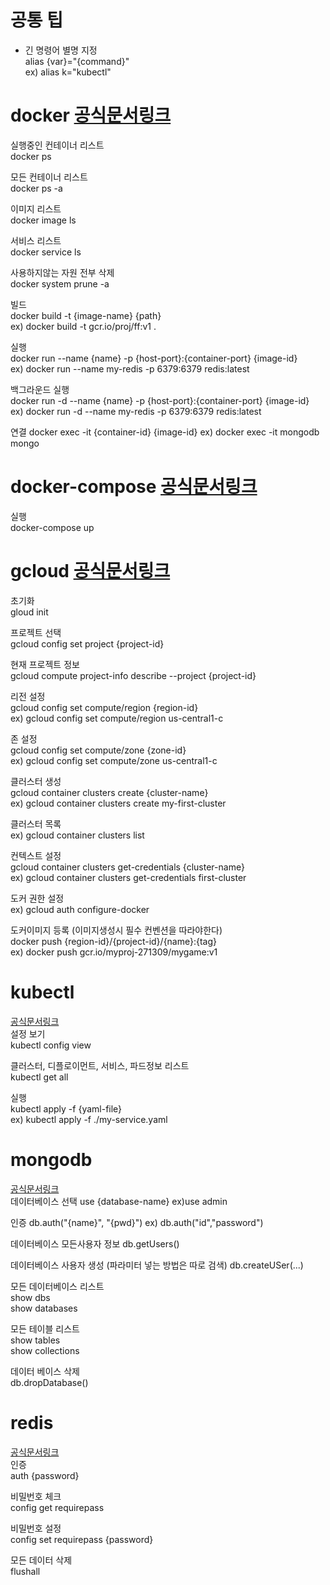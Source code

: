 # 공통 팁   
- 긴 명령어 별명 지정  
alias {var}="{command}"  
ex) alias k="kubectl"  


# docker [공식문서링크](https://docs.docker.com/engine/reference/commandline/cli/)  
실행중인 컨테이너 리스트  
docker ps  
  
모든 컨테이너 리스트  
docker ps -a  
  
이미지 리스트  
docker image ls  
  
서비스 리스트  
docker service ls  
  
사용하지않는 자원 전부 삭제  
docker system prune -a  
  
빌드  
docker build -t {image-name} {path}  
ex) docker build -t gcr.io/proj/ff:v1 .  
  
실행  
docker run --name {name} -p {host-port}:{container-port} {image-id}  
ex) docker run --name my-redis -p 6379:6379 redis:latest  
  
백그라운드 실행    
docker run -d --name {name} -p {host-port}:{container-port} {image-id}    
ex) docker run -d --name my-redis -p 6379:6379 redis:latest  

연결
docker exec -it {container-id} {image-id}
ex) docker exec -it mongodb mongo

# docker-compose [공식문서링크](https://docs.docker.com/compose/reference/)   
실행  
docker-compose up  

# gcloud [공식문서링크](https://cloud.google.com/sdk/gcloud?hl=ko)  
초기화  
gloud init  
  
프로젝트 선택  
gcloud config set project {project-id}  
  
현재 프로젝트 정보  
gcloud compute project-info describe --project {project-id}  
  
리전 설정    
gcloud config set compute/region {region-id}  
ex) gcloud config set compute/region us-central1-c  
  
존 설정    
gcloud config set compute/zone {zone-id}  
ex) gcloud config set compute/zone us-central1-c  
  
클러스터 생성  
gcloud container clusters create {cluster-name}  
ex) gcloud container clusters create my-first-cluster  
  
클러스터 목록  
ex) gcloud container clusters list  
  
컨텍스트 설정  
gcloud container clusters get-credentials {cluster-name}  
ex) gcloud container clusters get-credentials first-cluster  
  
도커 권한 설정  
ex) gcloud auth configure-docker  
  
도커이미지 등록 (이미지생성시 필수 컨벤션을 따라야한다)  
docker push {region-id}/{project-id}/{name}:{tag}  
ex) docker push gcr.io/myproj-271309/mygame:v1    

# kubectl 
[공식문서링크](https://kubernetes.io/ko/docs/reference/kubectl/cheatsheet/)  
설정 보기  
kubectl config view    
  
클러스터, 디플로이먼트, 서비스, 파드정보 리스트  
kubectl get all  
  
실행  
kubectl apply -f {yaml-file}  
ex) kubectl apply -f ./my-service.yaml  


# mongodb 
[공식문서링크](https://docs.mongodb.com/manual/mongo/)  
데이터베이스 선택 
use {database-name}
ex)use admin

인증
db.auth("{name}", "{pwd}")
ex) db.auth("id","password")

데이터베이스 모든사용자 정보
db.getUsers()

데이터베이스 사용자 생성 (파라미터 넣는 방법은 따로 검색)
db.createUSer(...)   
  
모든 데이터베이스 리스트  
show dbs  
show databases  
  
모든 테이블 리스트  
show tables  
show collections  
  
데이터 베이스 삭제  
db.dropDatabase()  

# redis 
[공식문서링크](https://redis.io/topics/rediscli)  
인증  
auth {password}  

비밀번호 체크  
config get requirepass  

비밀번호 설정  
config set requirepass {password}  
  
모든 데이터 삭제  
flushall  
